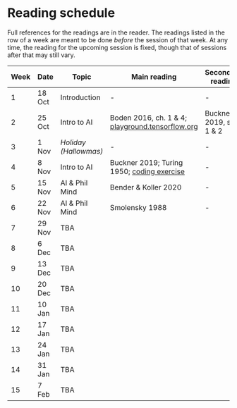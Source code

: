 # Reading schedule

Full references for the readings are in the reader. The readings listed in the row of a week are meant to be done *before* the session of that week. At any time, the reading for the upcoming session is fixed, though that of sessions after that may still vary.

Week | Date | Topic | Main reading | Secondary reading
---  | ---  | ---   | ---          | ---
1 | 18 Oct | Introduction | - | -
2 | 25 Oct | Intro to AI | Boden 2016, ch. 1 & 4; [playground.tensorflow.org](https://playground.tensorflow.org/) | Buckner 2019, sec. 1 & 2  
3 | 1 Nov  | *Holiday (Hallowmas)* | - | -
4 | 8 Nov  | Intro to AI | Buckner 2019; Turing 1950; [coding exercise](CodingExercise) | -
5 | 15 Nov | AI & Phil Mind | Bender & Koller 2020 | - 
6 | 22 Nov | AI & Phil Mind | Smolensky 1988 | -
7 | 29 Nov | TBA |   | 
8 | 6 Dec  | TBA |   | 
9 | 13 Dec | TBA |   | 
10| 20 Dec | TBA |   | 
11| 10 Jan | TBA |   | 
12| 17 Jan | TBA |   | 
13| 24 Jan | TBA |   | 
14| 31 Jan | TBA |   | 
15| 7 Feb  | TBA |   |  





